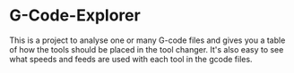 # G-Code-Explorer
This is a project to analyse one or many G-code files and gives you a table of how the tools should be placed in the tool changer. It's also easy to see what speeds and feeds are used with each tool in the gcode files.
